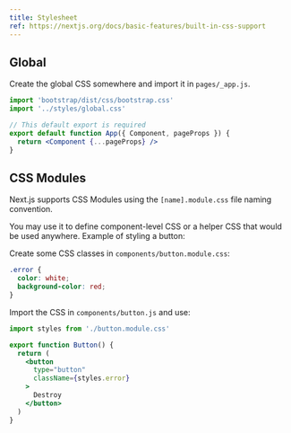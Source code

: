 ```yaml
---
title: Stylesheet
ref: https://nextjs.org/docs/basic-features/built-in-css-support
---
```


## Global

Create the global CSS somewhere and import it in `pages/_app.js`.

```jsx
import 'bootstrap/dist/css/bootstrap.css'
import '../styles/global.css'

// This default export is required
export default function App({ Component, pageProps }) {
  return <Component {...pageProps} />
}
```

## CSS Modules

Next.js supports CSS Modules using the `[name].module.css` file naming convention.

You may use it to define component-level CSS or a helper CSS that would be used anywhere.
Example of styling a button:

Create some CSS classes in `components/button.module.css`:

```css
.error {
  color: white;
  background-color: red;
}
```

Import the CSS in `components/button.js` and use:

```jsx
import styles from './button.module.css'

export function Button() {
  return (
    <button
      type="button"
      className={styles.error}
    >
      Destroy
    </button>
  )
}
```
